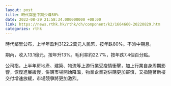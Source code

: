 ```yaml
---
layout: post
title: 時代鄰里中期少賺80%
date: 2022-08-29 21:58:34.000000000 +08:00
link: https://news.rthk.hk/rthk/ch/component/k2/1664660-20220829.htm
categories: rthk
---
```


時代鄰里公布，上半年盈利3122.2萬元人民幣，按年跌80%。不派中期息。

期內，收入13.1億元，按年升13%。毛利率約22.7%，按年跌7.4個百分點。

公司指，上半年房地產、建築、物流等上游行業受疫情衝擊，加上行業自身周期影響，恢復進展緩慢，併購市場開始降溫，物業企業對併購更加審慎，又指隨著新樓交付增速放緩，市場競爭將更加激烈。
